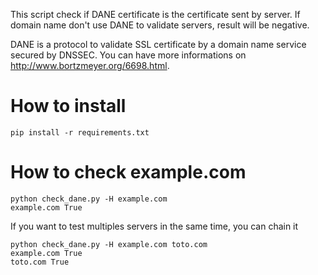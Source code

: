 This script check if DANE certificate is the certificate sent by server.
If domain name don't use DANE to validate servers, result will be negative.

DANE is a protocol to validate SSL certificate by a domain name service secured by DNSSEC.
You can have more informations on http://www.bortzmeyer.org/6698.html.

# How to install 

    pip install -r requirements.txt

# How to check example.com

    python check_dane.py -H example.com
    example.com True

If you want to test multiples servers in the same time, you can chain it

	python check_dane.py -H example.com toto.com
    example.com True
    toto.com True

